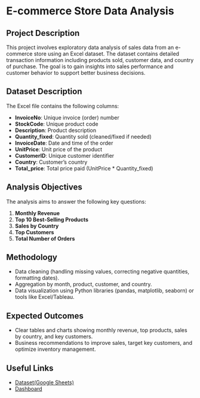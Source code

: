 # E-commerce Store Data Analysis

## Project Description

This project involves exploratory data analysis of sales data from an e-commerce store using an Excel dataset. The dataset contains detailed transaction information including products sold, customer data, and country of purchase. The goal is to gain insights into sales performance and customer behavior to support better business decisions.

## Dataset Description

The Excel file contains the following columns:

- **InvoiceNo**: Unique invoice (order) number  
- **StockCode**: Unique product code  
- **Description**: Product description  
- **Quantity_fixed**: Quantity sold (cleaned/fixed if needed)  
- **InvoiceDate**: Date and time of the order  
- **UnitPrice**: Unit price of the product  
- **CustomerID**: Unique customer identifier  
- **Country**: Customer’s country  
- **Total_price**: Total price paid (UnitPrice * Quantity_fixed)  

## Analysis Objectives

The analysis aims to answer the following key questions:

1. **Monthly Revenue**  
2. **Top 10 Best-Selling Products**  
3. **Sales by Country**  
4. **Top Customers**  
5. **Total Number of Orders**  

## Methodology

- Data cleaning (handling missing values, correcting negative quantities, formatting dates).  
- Aggregation by month, product, customer, and country.  
- Data visualization using Python libraries (pandas, matplotlib, seaborn) or tools like Excel/Tableau.

## Expected Outcomes

- Clear tables and charts showing monthly revenue, top products, sales by country, and key customers.  
- Business recommendations to improve sales, target key customers, and optimize inventory management.

## Useful Links

- [Dataset(Google Sheets)](https://docs.google.com/spreadsheets/d/1pDcxDv2zmIEHPqW4LuZdCHqBjrmJBwIX/edit?usp=sharing&ouid=117861626853335720696&rtpof=true&sd=true)  
- [Dashboard](https://public.tableau.com/views/StoreE-commerce/Dashboard1?:language=en-US&:sid=&:redirect=auth&:display_count=n&:origin=viz_share_link)
